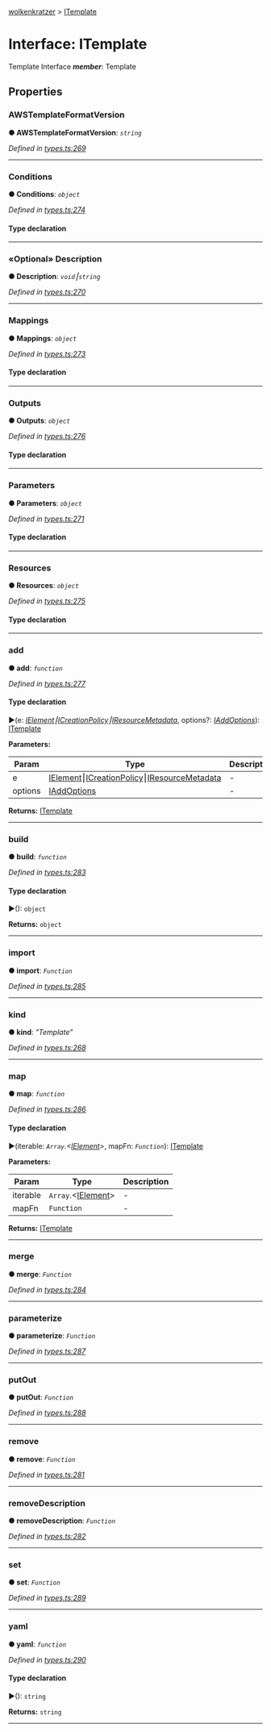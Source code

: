 [wolkenkratzer](../README.md) > [ITemplate](../interfaces/itemplate.md)



# Interface: ITemplate


Template Interface
*__member__*: Template



## Properties
<a id="awstemplateformatversion"></a>

###  AWSTemplateFormatVersion

**●  AWSTemplateFormatVersion**:  *`string`* 

*Defined in [types.ts:269](https://github.com/arminhammer/wolkenkratzer/blob/25ba479/src/types.ts#L269)*





___

<a id="conditions"></a>

###  Conditions

**●  Conditions**:  *`object`* 

*Defined in [types.ts:274](https://github.com/arminhammer/wolkenkratzer/blob/25ba479/src/types.ts#L274)*


#### Type declaration


[s: `string`]: [ICondition](icondition.md)






___

<a id="description"></a>

### «Optional» Description

**●  Description**:  *`void`⎮`string`* 

*Defined in [types.ts:270](https://github.com/arminhammer/wolkenkratzer/blob/25ba479/src/types.ts#L270)*





___

<a id="mappings"></a>

###  Mappings

**●  Mappings**:  *`object`* 

*Defined in [types.ts:273](https://github.com/arminhammer/wolkenkratzer/blob/25ba479/src/types.ts#L273)*


#### Type declaration


[s: `string`]: [IMapping](imapping.md)






___

<a id="outputs"></a>

###  Outputs

**●  Outputs**:  *`object`* 

*Defined in [types.ts:276](https://github.com/arminhammer/wolkenkratzer/blob/25ba479/src/types.ts#L276)*


#### Type declaration


[s: `string`]: [IOutput](ioutput.md)






___

<a id="parameters"></a>

###  Parameters

**●  Parameters**:  *`object`* 

*Defined in [types.ts:271](https://github.com/arminhammer/wolkenkratzer/blob/25ba479/src/types.ts#L271)*


#### Type declaration


[s: `string`]: [IParameter](iparameter.md)






___

<a id="resources"></a>

###  Resources

**●  Resources**:  *`object`* 

*Defined in [types.ts:275](https://github.com/arminhammer/wolkenkratzer/blob/25ba479/src/types.ts#L275)*


#### Type declaration


[s: `string`]: [IResource](iresource.md)






___

<a id="add"></a>

###  add

**●  add**:  *`function`* 

*Defined in [types.ts:277](https://github.com/arminhammer/wolkenkratzer/blob/25ba479/src/types.ts#L277)*


#### Type declaration
►(e: *[IElement](../#ielement)⎮[ICreationPolicy](icreationpolicy.md)⎮[IResourceMetadata](iresourcemetadata.md)*, options?: *[IAddOptions](iaddoptions.md)*): [ITemplate](itemplate.md)



**Parameters:**

| Param | Type | Description |
| ------ | ------ | ------ |
| e | [IElement](../#ielement)⎮[ICreationPolicy](icreationpolicy.md)⎮[IResourceMetadata](iresourcemetadata.md)   |  - |
| options | [IAddOptions](iaddoptions.md)   |  - |





**Returns:** [ITemplate](itemplate.md)






___

<a id="build"></a>

###  build

**●  build**:  *`function`* 

*Defined in [types.ts:283](https://github.com/arminhammer/wolkenkratzer/blob/25ba479/src/types.ts#L283)*


#### Type declaration
►(): `object`





**Returns:** `object`






___

<a id="import"></a>

###  import

**●  import**:  *`Function`* 

*Defined in [types.ts:285](https://github.com/arminhammer/wolkenkratzer/blob/25ba479/src/types.ts#L285)*





___

<a id="kind"></a>

###  kind

**●  kind**:  *"Template"* 

*Defined in [types.ts:268](https://github.com/arminhammer/wolkenkratzer/blob/25ba479/src/types.ts#L268)*





___

<a id="map"></a>

###  map

**●  map**:  *`function`* 

*Defined in [types.ts:286](https://github.com/arminhammer/wolkenkratzer/blob/25ba479/src/types.ts#L286)*


#### Type declaration
►(iterable: *`Array`.<[IElement](../#ielement)>*, mapFn: *`Function`*): [ITemplate](itemplate.md)



**Parameters:**

| Param | Type | Description |
| ------ | ------ | ------ |
| iterable | `Array`.<[IElement](../#ielement)>   |  - |
| mapFn | `Function`   |  - |





**Returns:** [ITemplate](itemplate.md)






___

<a id="merge"></a>

###  merge

**●  merge**:  *`Function`* 

*Defined in [types.ts:284](https://github.com/arminhammer/wolkenkratzer/blob/25ba479/src/types.ts#L284)*





___

<a id="parameterize"></a>

###  parameterize

**●  parameterize**:  *`Function`* 

*Defined in [types.ts:287](https://github.com/arminhammer/wolkenkratzer/blob/25ba479/src/types.ts#L287)*





___

<a id="putout"></a>

###  putOut

**●  putOut**:  *`Function`* 

*Defined in [types.ts:288](https://github.com/arminhammer/wolkenkratzer/blob/25ba479/src/types.ts#L288)*





___

<a id="remove"></a>

###  remove

**●  remove**:  *`Function`* 

*Defined in [types.ts:281](https://github.com/arminhammer/wolkenkratzer/blob/25ba479/src/types.ts#L281)*





___

<a id="removedescription"></a>

###  removeDescription

**●  removeDescription**:  *`Function`* 

*Defined in [types.ts:282](https://github.com/arminhammer/wolkenkratzer/blob/25ba479/src/types.ts#L282)*





___

<a id="set"></a>

###  set

**●  set**:  *`Function`* 

*Defined in [types.ts:289](https://github.com/arminhammer/wolkenkratzer/blob/25ba479/src/types.ts#L289)*





___

<a id="yaml"></a>

###  yaml

**●  yaml**:  *`function`* 

*Defined in [types.ts:290](https://github.com/arminhammer/wolkenkratzer/blob/25ba479/src/types.ts#L290)*


#### Type declaration
►(): `string`





**Returns:** `string`






___


